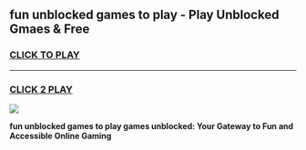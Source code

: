 
## fun unblocked games to play - Play Unblocked Gmaes & Free
<h3>
<a href="https://news.freeplayer.one?title=fun_unblocked_games_to_play&ref=23F">CLICK TO PLAY</a></h3>
<hr>

<h3>
<a href="https://news.freeplayer.one?title=fun_unblocked_games_to_play&ref=23F">CLICK 2 PLAY</a>
  
</h3>

<a href="https://news.freeplayer.one?title=fun_unblocked_games_to_play&ref=23F/"><img src="https://clearcache.store/games.png"></a>


**fun unblocked games to play games unblocked: Your Gateway to Fun and Accessible Online Gaming**
